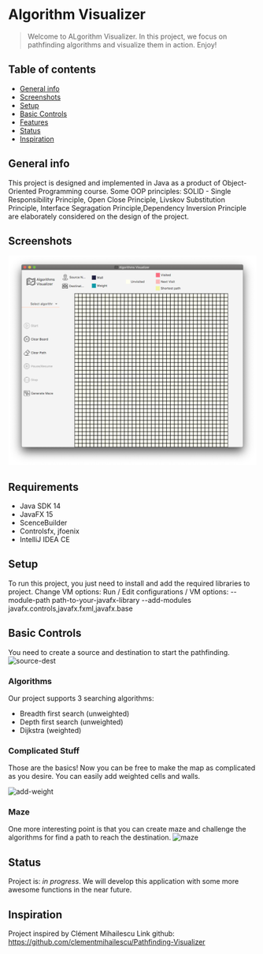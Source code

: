 # Algorithm Visualizer
> Welcome to ALgorithm Visualizer. In this project, we focus on pathfinding algorithms and visualize them in action. Enjoy!

## Table of contents
* [General info](#general-info)
* [Screenshots](#screenshots)
* [Setup](#setup)
* [Basic Controls](#basiccontrols)
* [Features](#features)
* [Status](#status)
* [Inspiration](#inspiration)


## General info

This project is designed and implemented in Java as a product of Object-Oriented Programming course. Some OOP principles: SOLID - Single Responsibility Principle, Open Close Principle, Livskov Substitution Principle, Interface Segragation Principle,Dependency Inversion Principle are elaborately considered on the design of the project.


## Screenshots
![Example screenshot](img/sceen1.png)

## Requirements
* Java SDK 14 
* JavaFX 15
* ScenceBuilder
* Controlsfx, jfoenix
* IntelliJ IDEA CE


## Setup
To run this project, you just need to install and add the required libraries to project.
Change VM options:
Run / Edit configurations / VM options:
--module-path path-to-your-javafx-library --add-modules javafx.controls,javafx.fxml,javafx.base

## Basic Controls
You need to create a source and destination to start the pathfinding.
![source-dest](img/gif2.gif)
### Algorithms
Our project supports 3 searching algorithms:
* Breadth first search (unweighted)
* Depth first search (unweighted)
* Dijkstra (weighted)

### Complicated Stuff
Those are the basics! Now you can be free to make the map as complicated as you desire. You can easily add weighted cells and walls.

![add-weight](img/gif3.gif)

### Maze
One more interesting point is that you can create maze and challenge the algorithms for find a path to reach the destination.
![maze](img/gif4.gif)

## Status
Project is: _in progress_. We will develop this application with some more awesome functions in the near future.

## Inspiration
Project inspired by Clément Mihailescu
Link github: https://github.com/clementmihailescu/Pathfinding-Visualizer